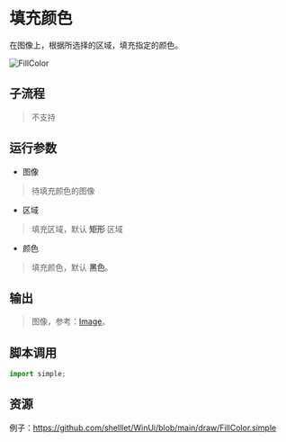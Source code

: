 # 填充颜色
在图像上，根据所选择的区域，填充指定的颜色。

![FillColor](./images/02.png ':size=90%')

## 子流程
> 不支持


## 运行参数

* 图像
> 待填充颜色的图像

* 区域
> 填充区域，默认 **矩形** 区域

* 颜色
> 填充颜色，默认 **黑色**。

## 输出

> 图像，参考：[Image](./types/Image.md)。


## 脚本调用

```python
import simple;

```

## 资源

例子：https://github.com/shelllet/WinUi/blob/main/draw/FillColor.simple




